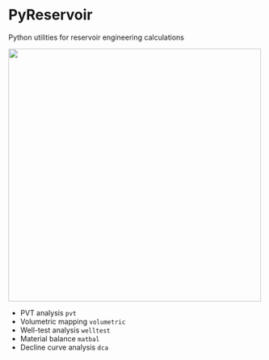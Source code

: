 # PyReservoir
Python utilities for reservoir engineering calculations

<div>
<img src="https://user-images.githubusercontent.com/51282928/85827088-bb6f1300-b7af-11ea-9a1f-eed08adddaff.png" width="500"/>
</div>

* PVT analysis `pvt`
* Volumetric mapping `volumetric`
* Well-test analysis `welltest`
* Material balance `matbal`
* Decline curve analysis `dca`
